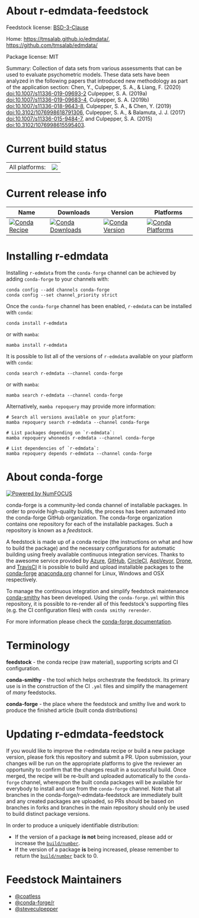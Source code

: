 About r-edmdata-feedstock
=========================

Feedstock license: [BSD-3-Clause](https://github.com/conda-forge/r-edmdata-feedstock/blob/main/LICENSE.txt)

Home: https://tmsalab.github.io/edmdata/, https://github.com/tmsalab/edmdata/

Package license: MIT

Summary: Collection of data sets from various assessments that can be used to evaluate psychometric models. These data sets have been analyzed in the following papers that introduced new methodology as part of the application section: Chen, Y., Culpepper, S. A., & Liang, F. (2020) <doi:10.1007/s11336-019-09693-2> Culpepper, S. A. (2019a) <doi:10.1007/s11336-019-09683-4>, Culpepper, S. A. (2019b) <doi:10.1007/s11336-018-9643-8>, Culpepper, S. A., & Chen, Y. (2019) <doi:10.3102/1076998618791306>, Culpepper, S. A., & Balamuta, J. J. (2017) <doi:10.1007/s11336-015-9484-7>, and Culpepper, S. A. (2015) <doi:10.3102/1076998615595403>.

Current build status
====================


<table><tr><td>All platforms:</td>
    <td>
      <a href="https://dev.azure.com/conda-forge/feedstock-builds/_build/latest?definitionId=11543&branchName=main">
        <img src="https://dev.azure.com/conda-forge/feedstock-builds/_apis/build/status/r-edmdata-feedstock?branchName=main">
      </a>
    </td>
  </tr>
</table>

Current release info
====================

| Name | Downloads | Version | Platforms |
| --- | --- | --- | --- |
| [![Conda Recipe](https://img.shields.io/badge/recipe-r--edmdata-green.svg)](https://anaconda.org/conda-forge/r-edmdata) | [![Conda Downloads](https://img.shields.io/conda/dn/conda-forge/r-edmdata.svg)](https://anaconda.org/conda-forge/r-edmdata) | [![Conda Version](https://img.shields.io/conda/vn/conda-forge/r-edmdata.svg)](https://anaconda.org/conda-forge/r-edmdata) | [![Conda Platforms](https://img.shields.io/conda/pn/conda-forge/r-edmdata.svg)](https://anaconda.org/conda-forge/r-edmdata) |

Installing r-edmdata
====================

Installing `r-edmdata` from the `conda-forge` channel can be achieved by adding `conda-forge` to your channels with:

```
conda config --add channels conda-forge
conda config --set channel_priority strict
```

Once the `conda-forge` channel has been enabled, `r-edmdata` can be installed with `conda`:

```
conda install r-edmdata
```

or with `mamba`:

```
mamba install r-edmdata
```

It is possible to list all of the versions of `r-edmdata` available on your platform with `conda`:

```
conda search r-edmdata --channel conda-forge
```

or with `mamba`:

```
mamba search r-edmdata --channel conda-forge
```

Alternatively, `mamba repoquery` may provide more information:

```
# Search all versions available on your platform:
mamba repoquery search r-edmdata --channel conda-forge

# List packages depending on `r-edmdata`:
mamba repoquery whoneeds r-edmdata --channel conda-forge

# List dependencies of `r-edmdata`:
mamba repoquery depends r-edmdata --channel conda-forge
```


About conda-forge
=================

[![Powered by
NumFOCUS](https://img.shields.io/badge/powered%20by-NumFOCUS-orange.svg?style=flat&colorA=E1523D&colorB=007D8A)](https://numfocus.org)

conda-forge is a community-led conda channel of installable packages.
In order to provide high-quality builds, the process has been automated into the
conda-forge GitHub organization. The conda-forge organization contains one repository
for each of the installable packages. Such a repository is known as a *feedstock*.

A feedstock is made up of a conda recipe (the instructions on what and how to build
the package) and the necessary configurations for automatic building using freely
available continuous integration services. Thanks to the awesome service provided by
[Azure](https://azure.microsoft.com/en-us/services/devops/), [GitHub](https://github.com/),
[CircleCI](https://circleci.com/), [AppVeyor](https://www.appveyor.com/),
[Drone](https://cloud.drone.io/welcome), and [TravisCI](https://travis-ci.com/)
it is possible to build and upload installable packages to the
[conda-forge](https://anaconda.org/conda-forge) [anaconda.org](https://anaconda.org/)
channel for Linux, Windows and OSX respectively.

To manage the continuous integration and simplify feedstock maintenance
[conda-smithy](https://github.com/conda-forge/conda-smithy) has been developed.
Using the ``conda-forge.yml`` within this repository, it is possible to re-render all of
this feedstock's supporting files (e.g. the CI configuration files) with ``conda smithy rerender``.

For more information please check the [conda-forge documentation](https://conda-forge.org/docs/).

Terminology
===========

**feedstock** - the conda recipe (raw material), supporting scripts and CI configuration.

**conda-smithy** - the tool which helps orchestrate the feedstock.
                   Its primary use is in the construction of the CI ``.yml`` files
                   and simplify the management of *many* feedstocks.

**conda-forge** - the place where the feedstock and smithy live and work to
                  produce the finished article (built conda distributions)


Updating r-edmdata-feedstock
============================

If you would like to improve the r-edmdata recipe or build a new
package version, please fork this repository and submit a PR. Upon submission,
your changes will be run on the appropriate platforms to give the reviewer an
opportunity to confirm that the changes result in a successful build. Once
merged, the recipe will be re-built and uploaded automatically to the
`conda-forge` channel, whereupon the built conda packages will be available for
everybody to install and use from the `conda-forge` channel.
Note that all branches in the conda-forge/r-edmdata-feedstock are
immediately built and any created packages are uploaded, so PRs should be based
on branches in forks and branches in the main repository should only be used to
build distinct package versions.

In order to produce a uniquely identifiable distribution:
 * If the version of a package **is not** being increased, please add or increase
   the [``build/number``](https://docs.conda.io/projects/conda-build/en/latest/resources/define-metadata.html#build-number-and-string).
 * If the version of a package **is** being increased, please remember to return
   the [``build/number``](https://docs.conda.io/projects/conda-build/en/latest/resources/define-metadata.html#build-number-and-string)
   back to 0.

Feedstock Maintainers
=====================

* [@coatless](https://github.com/coatless/)
* [@conda-forge/r](https://github.com/conda-forge/r/)
* [@steveculpepper](https://github.com/steveculpepper/)

